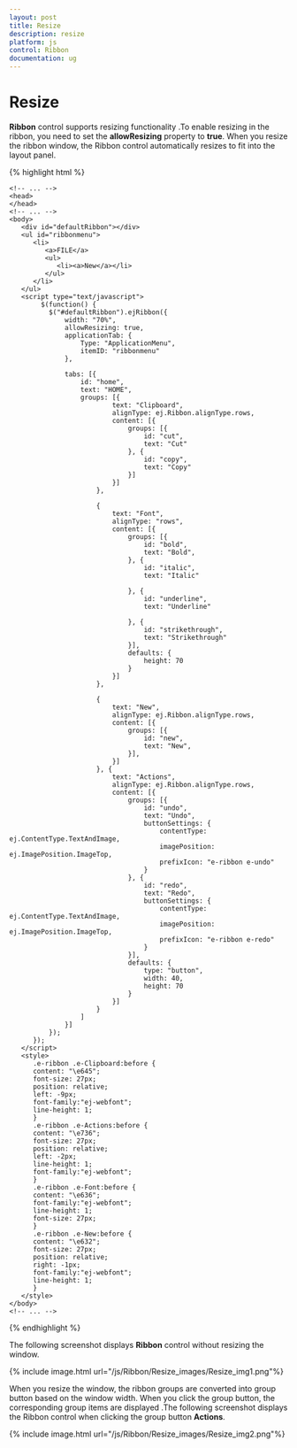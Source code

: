 ```yaml
---
layout: post
title: Resize
description: resize 
platform: js
control: Ribbon
documentation: ug
---
```


# Resize 

**Ribbon** control supports resizing functionality .To enable resizing in the ribbon, you need to set the **allowResizing** property to **true**. When you resize the ribbon window, the Ribbon control automatically resizes to fit into the layout panel. 

{% highlight html %}
 
    <!-- ... -->
    <head>
    </head>
    <!-- ... -->
    <body>
       <div id="defaultRibbon"></div>
       <ul id="ribbonmenu">
          <li>
             <a>FILE</a>
             <ul>
                <li><a>New</a></li>
             </ul>
          </li>
       </ul>
       <script type="text/javascript">
            $(function() {
              $("#defaultRibbon").ejRibbon({
                  width: "70%",
                  allowResizing: true,
                  applicationTab: {
                      Type: "ApplicationMenu",
                      itemID: "ribbonmenu"
                  },

                  tabs: [{
                      id: "home",
                      text: "HOME",
                      groups: [{
                              text: "Clipboard",
                              alignType: ej.Ribbon.alignType.rows,
                              content: [{
                                  groups: [{
                                      id: "cut",
                                      text: "Cut"
                                  }, {
                                      id: "copy",
                                      text: "Copy"
                                  }]
                              }]
                          },

                          {
                              text: "Font",
                              alignType: "rows",
                              content: [{
                                  groups: [{
                                      id: "bold",
                                      text: "Bold",
                                  }, {
                                      id: "italic",
                                      text: "Italic"

                                  }, {
                                      id: "underline",
                                      text: "Underline"

                                  }, {
                                      id: "strikethrough",
                                      text: "Strikethrough"
                                  }],
                                  defaults: {
                                      height: 70
                                  }
                              }]
                          },

                          {
                              text: "New",
                              alignType: ej.Ribbon.alignType.rows,
                              content: [{
                                  groups: [{
                                      id: "new",
                                      text: "New",
                                  }],
                              }]
                          }, {
                              text: "Actions",
                              alignType: ej.Ribbon.alignType.rows,
                              content: [{
                                  groups: [{
                                      id: "undo",
                                      text: "Undo",
                                      buttonSettings: {
                                          contentType: ej.ContentType.TextAndImage,
                                          imagePosition: ej.ImagePosition.ImageTop,
                                          prefixIcon: "e-ribbon e-undo"
                                      }
                                  }, {
                                      id: "redo",
                                      text: "Redo",
                                      buttonSettings: {
                                          contentType: ej.ContentType.TextAndImage,
                                          imagePosition: ej.ImagePosition.ImageTop,
                                          prefixIcon: "e-ribbon e-redo"
                                      }
                                  }],
                                  defaults: {
                                      type: "button",
                                      width: 40,
                                      height: 70
                                  }
                              }]
                          }
                      ]
                  }]
              });
          });
       </script>
       <style>
          .e-ribbon .e-Clipboard:before {
          content: "\e645";
          font-size: 27px;
          position: relative;
          left: -9px;
          font-family:"ej-webfont"; 
          line-height: 1;
          }
          .e-ribbon .e-Actions:before {
          content: "\e736";
          font-size: 27px;
          position: relative;
          left: -2px;
          line-height: 1;
          font-family:"ej-webfont";
          }
          .e-ribbon .e-Font:before {
          content: "\e636";
          font-family:"ej-webfont";
          line-height: 1;
          font-size: 27px;
          }
          .e-ribbon .e-New:before {
          content: "\e632";
          font-size: 27px;
          position: relative;    
          right: -1px;
          font-family:"ej-webfont";
          line-height: 1;
          }
       </style>
    </body>
    <!-- ... -->

{% endhighlight %}

The following screenshot displays **Ribbon** control without resizing the window.

{% include image.html url="/js/Ribbon/Resize_images/Resize_img1.png"%}

When you resize the window, the ribbon groups are converted  into group button based on the window width. When you click the group button, the corresponding group items are displayed .The following screenshot displays the Ribbon control when clicking the group button **Actions**.

{% include image.html url="/js/Ribbon/Resize_images/Resize_img2.png"%}

